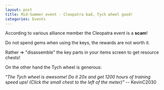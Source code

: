 ```yaml
---
layout: post
title: Mid-Summer event - Cleopatra bad, Tych wheel good!
categories: Events
---
```


According to various alliance member the Cleopatra event is a **scam**!

Do not spend gems when using the keys, the rewards are not worth it.

Rather => "disassemble" the key parts in your items screen to get resource chests!

On the other hand the Tych wheel is generous:

_"The Tych wheel is awesome! Do it 20x and get 1200 hours of training speed ups!
(Click the small chest to the left of the meter)"_ -- KevinC2030
